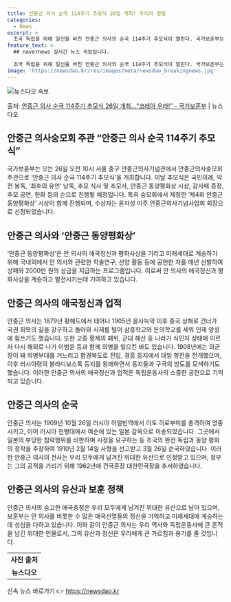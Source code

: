 ```yaml
---
title: 안중근 의사 순국 114주기 추모식 26일 개최! 우리의 영웅
categories:
  - News
excerpt: >
  조국 독립을 위해 일신을 바친 안중근 의사의 순국 114주기 추모식이 열린다. 국가보훈부는 오는 26일 오전…
feature_text: >
  ## navernews 실시간 뉴스 속보입니다.

  조국 독립을 위해 일신을 바친 안중근 의사의 순국 114주기 추모식이 열린다. 국가보훈부는 오는 26일 오전…
image: 'https://newsdao.kr/res/images/meta/newsdao_breakingnews.jpg'
---
```


![뉴스다오 속보](https://newsdao.kr/res/images/meta/newsdao_breakingnews.jpg)

<p>출처: <a href="https://newsdao.kr/3419" rel="dofollow">안중근 의사 순국 114주기 추모식 26일 개최…“코레아 우라!” - 국가보훈부</a> | 뉴스다오</p>

<h2 data-ke-size="size26">안중근 의사숭모회 주관 “안중근 의사 순국 114주기 추모식”</h2>
<p data-ke-size="size16">국가보훈부는 오는 26일 오전 10시 서울 중구 안중근의사기념관에서 안중근의사숭모회 주관으로 ‘안중근 의사 순국 114주기 추모식’을 개최합니다. 이날 추모식은 국민의례, 약전 봉독, ‘최후의 유언’ 낭독, 추모 식사 및 추모사, 안중근 동양평화상 시상, 감사패 증정, 추모 공연, 헌화 등의 순으로 진행될 예정입니다. 특히 숭모회에서 제정한 ‘제4회 안중근 동양평화상’ 시상이 함께 진행되며, 수상자는 윤자성 미주 안중근의사기념사업회 회장으로 선정되었습니다.</p>

<h2 data-ke-size="size26">안중근 의사와 ‘안중근 동양평화상’</h2>
<p data-ke-size="size16">‘안중근 동양평화상’은 안 의사의 애국정신과 평화사상을 기리고 미래세대로 계승하기 위해 국내외에서 안 의사와 관련한 학술연구, 선양 활동 등에 공헌한 자를 매년 선발하여 상패와 2000만 원의 상금을 지급하는 프로그램입니다. 이로써 안 의사의 애국정신과 평화사상을 계승하고 발전시키는데 기여하고 있습니다.</p>

<h2 data-ke-size="size26">안중근 의사의 애국정신과 업적</h2>
<p data-ke-size="size16">안중근 의사는 1879년 황해도에서 태어나 1905년 을사늑약 이후 중국 상해로 건너가 국권 회복의 길을 강구하고 돌아와 사재를 털어 삼흥학교와 돈의학교를 세워 인재 양성에 힘쓰기도 했습니다. 또한 고종 황제의 폐위, 군대 해산 등 나라가 식민지 상태에 이르자 다시 해외로 나가 이범윤 등과 함께 의병을 일으킨 바도 있습니다. 1908년에는 의군장이 돼 의병부대를 거느리고 함경북도로 진입, 경흥 등지에서 대일 항전을 전개했으며, 이후 러시아령의 블라디보스톡 등지를 왕래하면서 동지들과 구국의 방도를 모색하기도 했습니다. 이러한 안중근 의사의 애국정신과 업적은 독립운동사의 소중한 공헌으로 기억되고 있습니다.</p>

<h2 data-ke-size="size26">안중근 의사의 순국</h2>
<p data-ke-size="size16">안중근 의사는 1909년 10월 26일 러시아 하얼빈역에서 이토 히로부미를 총격하여 명중시키고, 이어 러시아 헌병대에서 여순에 있는 일본 감옥으로 이송되었습니다. 그곳에서 일본의 부당한 침략행위를 비판하며 시정을 요구하는 등 조국의 완전 독립과 동양 평화의 정착을 주장하여 1910년 2월 14일 사형을 선고받고 3월 26일 순국하였습니다. 이러한 안중근 의사의 전사는 우리 모두에게 남겨진 위대한 유산으로 인정받고 있으며, 정부는 그의 공적을 기리기 위해 1962년에 건국훈장 대한민국장을 추서하였습니다.</p>

<h2 data-ke-size="size26">안중근 의사의 유산과 보훈 정책</h2>
<p data-ke-size="size16">안중근 의사의 숭고한 애국충정은 우리 모두에게 남겨진 위대한 유산으로 남아 있으며, 보훈부는 안 의사를 비롯한 수 많은 애국선열들의 정신을 기억하고 미래세대에 계승하는데 성심을 다하고 있습니다. 이와 같이 안중근 의사는 우리 역사와 독립운동사에 큰 흔적을 남긴 위대한 인물로서, 그의 유산과 정신은 우리에게 큰 가르침과 용기를 줄 것입니다.</p>

<table>
	<tr>
		<td style="text-align: center; height: 17px;"><b>사진 출처</b></td>
	</tr>
	<tr>
		<td style="text-align: center; height: 17px;"><b>뉴스다오</b></td>
	</tr>
</table>
<p data-ke-size="size16"></p> 

신속 뉴스 바로가기 👉 <a href="https://newsdao.kr" rel="dofollow">https://newsdao.kr</a>


